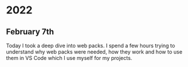 # 2022

## February 7th

Today I took a deep dive into web packs. I spend a few hours trying to understand why web packs were needed, how they work and how to use them in VS Code which I use myself for my projects.
